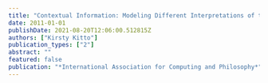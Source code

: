 ```yaml
---
title: "Contextual Information: Modeling Different Interpretations of the Same Data within a Geometric Framework"
date: 2011-01-01
publishDate: 2021-08-20T12:06:00.512815Z
authors: ["Kirsty Kitto"]
publication_types: ["2"]
abstract: ""
featured: false
publication: "*International Association for Computing and Philosophy*"
---
```



